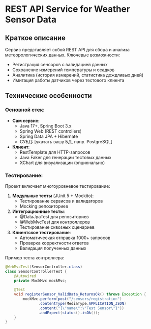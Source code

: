 # REST API Service for Weather Sensor Data

## Краткое описание

Сервис представляет собой REST API для сбора и анализа метеорологических данных. Ключевые возможности:
- Регистрация сенсоров с валидацией данных
- Сохранение измерений температуры и осадков
- Аналитика (история измерений, статистика дождливых дней)
- Имитация работы датчиков через тестового клиента

## Технические особенности

### Основной стек:
- **Сам сервис**: 
  - Java 17+, Spring Boot 3.x
  - Spring Web (REST controllers)
  - Spring Data JPA + Hibernate
  - СУБД: [указать вашу БД, напр. PostgreSQL]
- **Клиент**:
  - RestTemplate для HTTP-запросов
  - Java Faker для генерации тестовых данных
  - XChart для визуализации (опционально)

### Тестирование:
Проект включает многоуровневое тестирование:
1. **Модульные тесты** (JUnit 5 + Mockito):
   - Тестирование сервисов и валидаторов
   - Mocking репозиториев
2. **Интеграционные тесты**:
   - @DataJpaTest для репозиториев
   - @WebMvcTest для контроллеров
   - Тестирование сквозных сценариев
3. **Клиентское тестирование**:
   - Автоматическая отправка 1000+ запросов
   - Проверка корректности ответов
   - Валидация полученных данных

Пример теста контроллера:
```java
@WebMvcTest(SensorController.class)
class SensorControllerTest {
    @Autowired
    private MockMvc mockMvc;
    
    @Test
    void registerSensor_ValidData_ReturnsOk() throws Exception {
        mockMvc.perform(post("/sensors/registration")
               .contentType(MediaType.APPLICATION_JSON)
               .content("{\"name\":\"Test Sensor\"}"))
               .andExpect(status().isOk());
    }
}
